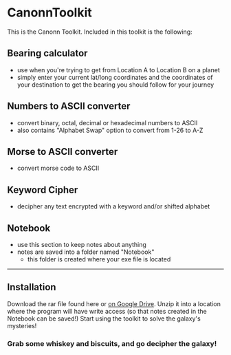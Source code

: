 # CanonnToolkit

This is the Canonn Toolkit. Included in this toolkit is the following:

## Bearing calculator

* use when you're trying to get from Location A to Location B on a planet
* simply enter your current lat/long coordinates and the coordinates of your destination to get the bearing you should follow for your journey

## Numbers to ASCII converter

* convert binary, octal, decimal or hexadecimal numbers to ASCII
* also contains "Alphabet Swap" option to convert from 1-26 to A-Z

## Morse to ASCII converter

* convert morse code to ASCII

## Keyword Cipher

* decipher any text encrypted with a keyword and/or shifted alphabet

## Notebook

* use this section to keep notes about anything
* notes are saved into a folder named "Notebook"
    - this folder is created where your exe file is located

---

## Installation 

Download the rar file found here or [on Google Drive](https://drive.google.com/open?id=0Bx6CgJ8SFXxbQW9meEZJajV1c1U).
Unzip it into a location where the program will have write access (so that notes created in the Notebook can be saved!)
Start using the toolkit to solve the galaxy's mysteries!
    
### Grab some whiskey and biscuits, and go decipher the galaxy!
